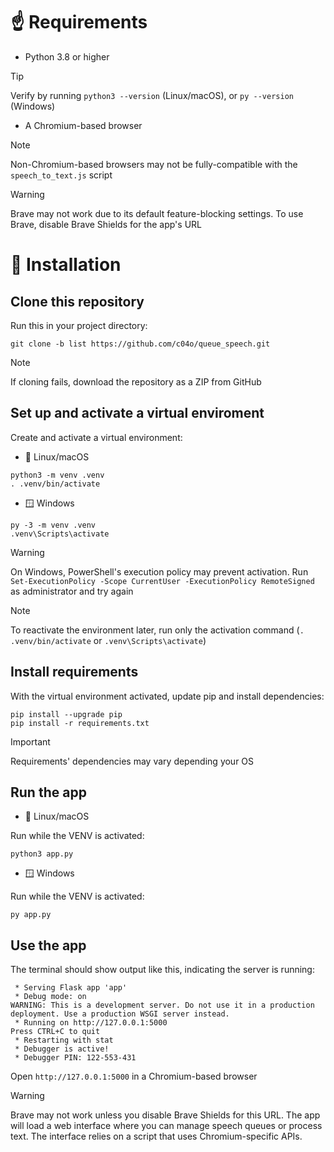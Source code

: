 # ☝️ Requirements
- Python 3.8 or higher
> [!TIP]
> Verify by running `python3 --version` (Linux/macOS), or `py --version` (Windows)
- A Chromium-based browser
> [!NOTE]
> Non-Chromium-based browsers may not be fully-compatible with the `speech_to_text.js` script

> [!WARNING]
> Brave may not work due to its default feature-blocking settings. To use Brave, disable Brave Shields for the app's URL
  
# 🚀 Installation
## Clone this repository
Run this in your project directory:
```shell
git clone -b list https://github.com/c04o/queue_speech.git
```
> [!NOTE]
> If cloning fails, download the repository as a ZIP from GitHub
## Set up and activate a virtual enviroment
Create and activate a virtual environment:
- 🐧 Linux/macOS
```shell
python3 -m venv .venv
. .venv/bin/activate
```
- 🪟 Windows
```shell
py -3 -m venv .venv
.venv\Scripts\activate
```
> [!WARNING]
> On Windows, PowerShell's execution policy may prevent activation. Run `Set-ExecutionPolicy -Scope CurrentUser -ExecutionPolicy RemoteSigned` as administrator and try again

> [!NOTE]
> To reactivate the environment later, run only the activation command (`. .venv/bin/activate` or `.venv\Scripts\activate`) 
## Install requirements
With the virtual environment activated, update pip and install dependencies:
```shell
pip install --upgrade pip
pip install -r requirements.txt
```
> [!IMPORTANT]
> Requirements' dependencies may vary depending your OS
## Run the app
- 🐧 Linux/macOS

Run while the VENV is activated:
```shell
python3 app.py
```
- 🪟 Windows

Run while the VENV is activated:
```shell
py app.py
```
## Use the app
The terminal should show output like this, indicating the server is running:
```
 * Serving Flask app 'app'
 * Debug mode: on
WARNING: This is a development server. Do not use it in a production deployment. Use a production WSGI server instead.
 * Running on http://127.0.0.1:5000
Press CTRL+C to quit
 * Restarting with stat
 * Debugger is active!
 * Debugger PIN: 122-553-431
```
Open `http://127.0.0.1:5000` in a Chromium-based browser
> [!WARNING]
> Brave may not work unless you disable Brave Shields for this URL. The app will load a web interface where you can manage speech queues or process text. The interface relies on a script that uses Chromium-specific APIs.
